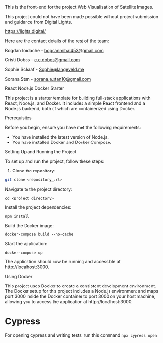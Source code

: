 This is the front-end for the project Web Visualisation of Satellite Images. 

This project could not have been made possible without project submission and guidance from Digital Lights.

https://lights.digital/

Here are the contact details of the rest of the team:

Bogdan Iordache - bogdanmihai453@gmail.com


Cristi Dobos - c.c.dobos@gmail.com


Sophie Schaaf - Sophie@langeveld.me


Sorana Stan - sorana.a.stan10@gmail.com


React Node.js Docker Starter

This project is a starter template for building full-stack applications with React, Node.js, and Docker. It includes a simple React frontend and a Node.js backend, both of which are containerized using Docker.

Prerequisites

Before you begin, ensure you have met the following requirements:

- You have installed the latest version of Node.js.
- You have installed Docker and Docker Compose.

Setting Up and Running the Project

To set up and run the project, follow these steps:

1. Clone the repository:

```bash
git clone <repository_url>
```

Navigate to the project directory:
```
cd <project_directory>
```

Install the project dependencies:
```
npm install
```

Build the Docker image:
```
docker-compose build --no-cache
```

Start the application:
```
docker-compose up
```

The application should now be running and accessible at http://localhost:3000.

Using Docker

This project uses Docker to create a consistent development environment. 
The Docker setup for this project includes a Node.js environment and maps port 3000 inside the Docker container to port 3000 on your host machine, allowing you to access the application at http://localhost:3000.

# Cypress

For opening cypress and writing tests, run this command ```npx cypress open```
